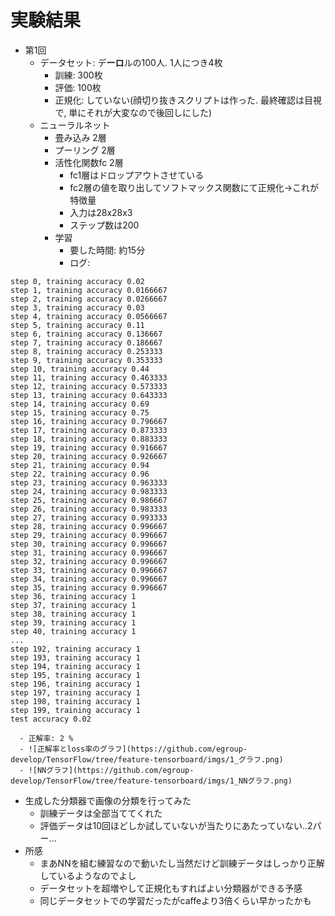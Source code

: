 # 実験結果
- 第1回
  - データセット: デ**ーロ**ルの100人. 1人につき4枚
    - 訓練: 300枚
    - 評価: 100枚
    - 正規化: していない(顔切り抜きスクリプトは作った. 最終確認は目視で, 単にそれが大変なので後回しにした)
  - ニューラルネット
    - 畳み込み 2層
    - プーリング 2層
    - 活性化関数fc 2層
      - fc1層はドロップアウトさせている
      - fc2層の値を取り出してソフトマックス関数にて正規化->これが特徴量
      - 入力は28x28x3
      - ステップ数は200
    - 学習
      - 要した時間: 約15分
      - ログ: 

```
step 0, training accuracy 0.02
step 1, training accuracy 0.0166667
step 2, training accuracy 0.0266667
step 3, training accuracy 0.03
step 4, training accuracy 0.0566667
step 5, training accuracy 0.11
step 6, training accuracy 0.136667
step 7, training accuracy 0.186667
step 8, training accuracy 0.253333
step 9, training accuracy 0.353333
step 10, training accuracy 0.44
step 11, training accuracy 0.463333
step 12, training accuracy 0.573333
step 13, training accuracy 0.643333
step 14, training accuracy 0.69
step 15, training accuracy 0.75
step 16, training accuracy 0.796667
step 17, training accuracy 0.873333
step 18, training accuracy 0.883333
step 19, training accuracy 0.916667
step 20, training accuracy 0.926667
step 21, training accuracy 0.94
step 22, training accuracy 0.96
step 23, training accuracy 0.963333
step 24, training accuracy 0.983333
step 25, training accuracy 0.986667
step 26, training accuracy 0.983333
step 27, training accuracy 0.993333
step 28, training accuracy 0.996667
step 29, training accuracy 0.996667
step 30, training accuracy 0.996667
step 31, training accuracy 0.996667
step 32, training accuracy 0.996667
step 33, training accuracy 0.996667
step 34, training accuracy 0.996667
step 35, training accuracy 0.996667
step 36, training accuracy 1
step 37, training accuracy 1
step 38, training accuracy 1
step 39, training accuracy 1
step 40, training accuracy 1
...
step 192, training accuracy 1
step 193, training accuracy 1
step 194, training accuracy 1
step 195, training accuracy 1
step 196, training accuracy 1
step 197, training accuracy 1
step 198, training accuracy 1
step 199, training accuracy 1
test accuracy 0.02
```

      - 正解率: 2 %
      - ![正解率とloss率のグラフ](https://github.com/egroup-develop/TensorFlow/tree/feature-tensorboard/imgs/1_グラフ.png)
      - ![NNグラフ](https://github.com/egroup-develop/TensorFlow/tree/feature-tensorboard/imgs/1_NNグラフ.png)
  - 生成した分類器で画像の分類を行ってみた
    - 訓練データは全部当ててくれた
    - 評価データは10回ほどしか試していないが当たりにあたっていない..2パー...
  - 所感
    - まあNNを組む練習なので動いたし当然だけど訓練データはしっかり正解しているようなのでよし
    - データセットを超増やして正規化もすればよい分類器ができる予感
    - 同じデータセットでの学習だったがcaffeより3倍くらい早かったかも
